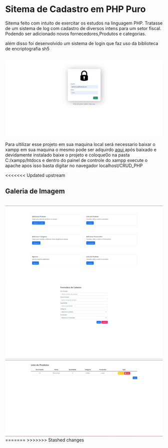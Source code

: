<h1> Sitema de Cadastro em PHP Puro </h1>


<p> Sitema feito com intuito de exercitar os estudos na linguagem PHP. Tratasse de um sistema de log com cadastro de diversos intens para um setor fiscal. Podendo ser adicionado novos
  fornecedores,Produtos e categorias.</p>
  
  
  
  <p> além disso foi desenvolvido um sistema de login que faz uso da biblioteca de encriptografia sh5 </p>
  
  <br>
  <img src="https://github.com/lucas41/PHP_CRUD/blob/main/img/captura.png">

<br>
<p> Para ultilizar esse projeto em sua maquina local será necessario baixar o xampp em sua maquina o mesmo pode ser adquirdo <a href=""> aqui </a> após baixado e devidamente instalado baixe o projeto e coloque0o na pasta C:/xampp/htdocs e dentro do painel de controle do xampp execute o apache apos isso basta digitar no navegador localhost/CRUD_PHP </p>
<<<<<<< Updated upstream


<h2> Galeria de Imagem </h2>
<br>
<div>
<img src="https://github.com/lucas41/PHP_CRUD/blob/main/img/1.png">
  <br>
<img src="https://github.com/lucas41/PHP_CRUD/blob/main/img/2.png">
  <br>
<img src="https://github.com/lucas41/PHP_CRUD/blob/main/img/3.png">
</div>
=======
>>>>>>> Stashed changes
